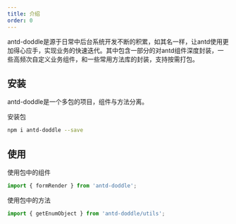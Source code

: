```yaml
---
title: 介绍
order: 0
---
```


antd-doddle是源于日常中后台系统开发不断的积累，如其名一样，让antd使用更加得心应手，实现业务的快速迭代。其中包含一部分的对antd组件深度封装，一些高频次自定义业务组件，和一些常用方法库的封装，支持按需打包。

## 安装

antd-doddle是一个多包的项目，组件与方法分离。

安装包
```sh
npm i antd-doddle --save
```

## 使用  

使用包中的组件  
```javascript
import { formRender } from 'antd-doddle';
```

使用包中的方法 
```javascript
import { getEnumObject } from 'antd-doddle/utils';
```
